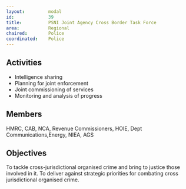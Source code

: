 ```yaml
---
layout: 		modal
id: 			39
title: 			PSNI Joint Agency Cross Border Task Force 
area: 			Regional
chaired: 		Police
coordinated:	Police
---
```


Activities
----------

* Intelligence sharing
* Planning for joint enforcement
* Joint commissioning of services
* Monitoring and analysis of progress

Members
-------

HMRC, CAB, NCA, Revenue Commissioners, HOIE, Dept Communications,Energy, NIEA, AGS

Objectives
----------

To tackle cross-jurisdictional organised crime and bring to justice those involved in it. To deliver against strategic priorities for combating cross jurisdictional organised crime.